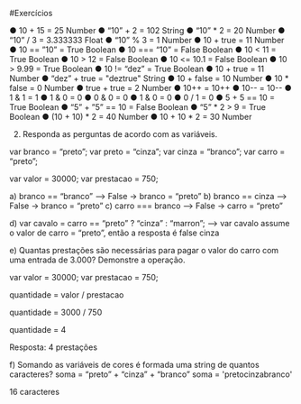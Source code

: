 #Exercícios

● 10 + 15 = 25 Number
● “10” + 2 = 102 String
● “10” * 2 = 20 Number
● “10” / 3 = 3.333333 Float
● “10” % 3 = 1 Number
● 10 + true = 11 Number
● 10 == ”10” = True Boolean
● 10 === “10” = False Boolean
● 10 < 11 = True Boolean
● 10 > 12 = False Boolean
● 10 <= 10.1 = False Boolean
● 10 > 9.99 = True Boolean
● 10 != “dez” = True Boolean
● 10 + true = 11 Number
● “dez” + true = "deztrue" String
● 10 + false = 10 Number
● 10 * false = 0 Number
● true + true = 2 Number
● 10++ = 10++
● 10-- = 10--
● 1 & 1 = 1 
● 1 & 0 = 0
● 0 & 0 = 0
● 1 & 0 = 0
● 0 / 1 = 0
● 5 + 5 == 10 =  True Boolean
● “5” + ”5” == 10 = False Boolean
● “5” * 2 > 9 = True Boolean
● (10 + 10) * 2 = 40 Number
● 10 + 10 * 2 = 30 Number


2. Responda as perguntas de acordo com as variáveis.

var branco = “preto”;
var preto = “cinza”;
var cinza = “branco”;
var carro = “preto”;


var valor = 30000;
var prestacao = 750;

a) branco == “branco” -->  False -> branco = “preto”
b) branco == cinza -->  False -> branco = “preto”
c) carro === branco  --> False -> carro = “preto”

d) var cavalo = carro == “preto” ? “cinza” : “marron”; --> var cavalo assume o valor de carro = “preto”, então a resposta é false cinza

e) Quantas prestações são necessárias para pagar o valor do carro com uma entrada
de 3.000? Demonstre a operação.

var valor = 30000;
var prestacao = 750;

quantidade = valor / prestacao

quantidade = 3000 / 750 

quantidade = 4 

Resposta: 4 prestações


f) Somando as variáveis de cores é formada uma string de quantos caracteres?
soma = “preto” + “cinza” + “branco”
soma = 'pretocinzabranco'

16 caracteres

